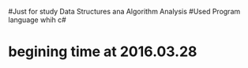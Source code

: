 #Just for study Data Structures ana Algorithm Analysis 
#Used Program language whih c#
# begining time at 2016.03.28
